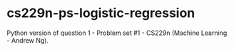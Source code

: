 # cs229n-ps-logistic-regression
Python version of question 1 - Problem set #1 - CS229n (Machine Learning - Andrew Ng).
